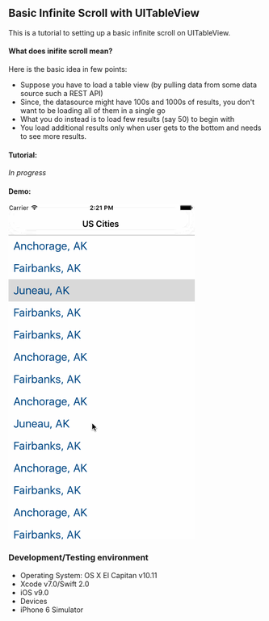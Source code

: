 ## Basic Infinite Scroll with UITableView

This is a tutorial to setting up a basic infinite scroll on UITableView.

#### What does inifite scroll mean?

Here is the basic idea in few points:

* Suppose you have to load a table view (by pulling data from some data source such a REST API)
* Since, the datasource might have 100s and 1000s of results, you don't want to be loading all of them in a single go
* What you do instead is to load few results (say 50) to begin with
* You load additional results only when user gets to the bottom and needs to see more results.

#### Tutorial:

 <i>In progress</i>

#### Demo:

![Demo](Demo.gif)

### Development/Testing environment

* Operating System: OS X El Capitan v10.11
* Xcode v7.0/Swift 2.0
* iOS v9.0
* Devices
 * iPhone 6 Simulator
